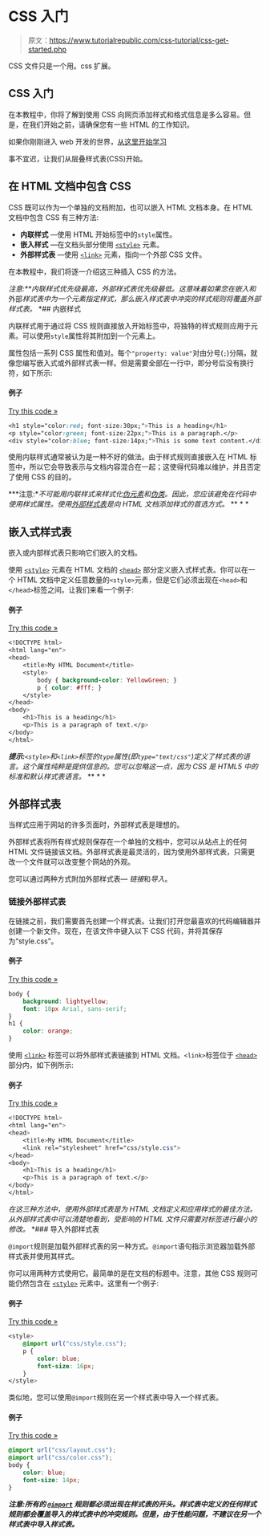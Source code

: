 # CSS 入门

> 原文：<https://www.tutorialrepublic.com/css-tutorial/css-get-started.php>

CSS 文件只是一个用。css 扩展。

## CSS 入门

在本教程中，你将了解到使用 CSS 向网页添加样式和格式信息是多么容易。但是，在我们开始之前，请确保您有一些 HTML 的工作知识。

如果你刚刚进入 web 开发的世界，[从这里开始学习](/html-tutorial/)

事不宜迟，让我们从层叠样式表(CSS)开始。

## 在 HTML 文档中包含 CSS

CSS 既可以作为一个单独的文档附加，也可以嵌入 HTML 文档本身。在 HTML 文档中包含 CSS 有三种方法:

*   **内联样式** —使用 HTML 开始标签中的`style`属性。
*   **嵌入样式** —在文档头部分使用 [`<style>`](../html-reference/html-style-tag.php) 元素。
*   **外部样式表** —使用 [`<link>`](../html-reference/html-link-tag.php) 元素，指向一个外部 CSS 文件。

在本教程中，我们将逐一介绍这三种插入 CSS 的方法。

 ***注意:**内联样式优先级最高，外部样式表优先级最低。这意味着如果您在*嵌入*和*外部*样式表中为一个元素指定样式，那么嵌入样式表中冲突的样式规则将覆盖外部样式表。*  *## 内嵌样式

内联样式用于通过将 CSS 规则直接放入开始标签中，将独特的样式规则应用于元素。可以使用`style`属性将其附加到一个元素上。

属性包括一系列 CSS 属性和值对。每个`"property: value"`对由分号(`;`)分隔，就像您编写嵌入式或外部样式表一样。但是需要全部在一行中，即分号后没有换行符，如下所示:

#### 例子

[Try this code »](../codelab.php?topic=css&file=inline-styles "Try this code using online Editor")

```css
<h1 style="color:red; font-size:30px;">This is a heading</h1>
<p style="color:green; font-size:22px;">This is a paragraph.</p>
<div style="color:blue; font-size:14px;">This is some text content.</div>
```

使用内联样式通常被认为是一种不好的做法。由于样式规则直接嵌入在 HTML 标签中，所以它会导致表示与文档内容混合在一起；这使得代码难以维护，并且否定了使用 CSS 的目的。

 ***注意:**不可能用内联样式来样式化[伪元素](../css-tutorial/css-pseudo-elements.php)和[伪类](../css-tutorial/css-pseudo-classes.php)。因此，您应该避免在代码中使用样式属性。使用[外部样式表](#external-style-sheet)是向 HTML 文档添加样式的首选方式。*  ** * *

## 嵌入式样式表

嵌入或内部样式表只影响它们嵌入的文档。

使用 [`<style>`](../html-reference/html-style-tag.php) 元素在 HTML 文档的 [`<head>`](../html-tutorial/html-head.php) 部分定义嵌入式样式表。你可以在一个 HTML 文档中定义任意数量的`<style>`元素，但是它们必须出现在`<head>`和`</head>`标签之间。让我们来看一个例子:

#### 例子

[Try this code »](../codelab.php?topic=css&file=embedded-style-sheet "Try this code using online Editor")

```css
<!DOCTYPE html>
<html lang="en">
<head>
    <title>My HTML Document</title>
    <style>
        body { background-color: YellowGreen; }
        p { color: #fff; }
    </style>
</head>
<body>
    <h1>This is a heading</h1>
    <p>This is a paragraph of text.</p>
</body>
</html>
```

 ***提示:**`<style>`和`<link>`标签的`type`属性(即`type="text/css"`)定义了样式表的语言。这个属性纯粹是提供信息的。您可以忽略这一点，因为 CSS 是 HTML5 中的标准和默认样式表语言。*  ** * *

## 外部样式表

当样式应用于网站的许多页面时，外部样式表是理想的。

外部样式表将所有样式规则保存在一个单独的文档中，您可以从站点上的任何 HTML 文件链接该文档。外部样式表是最灵活的，因为使用外部样式表，只需更改一个文件就可以改变整个网站的外观。

您可以通过两种方式附加外部样式表— *链接*和*导入*。

### 链接外部样式表

在链接之前，我们需要首先创建一个样式表。让我们打开您最喜欢的代码编辑器并创建一个新文件。现在，在该文件中键入以下 CSS 代码，并将其保存为“style.css”。

#### 例子

[Try this code »](javascript:void(0); "Disabled")

```css
body {
    background: lightyellow;
    font: 18px Arial, sans-serif;
}
h1 {
    color: orange;
}
```

使用 [`<link>`](../html-reference/html-link-tag.php) 标签可以将外部样式表链接到 HTML 文档。`<link>`标签位于 [`<head>`](../html-reference/html-head-tag.php) 部分内，如下例所示:

#### 例子

[Try this code »](../codelab.php?topic=css&file=linking-external-style-sheet "Try this code using online Editor")

```css
<!DOCTYPE html>
<html lang="en">
<head>
    <title>My HTML Document</title>
    <link rel="stylesheet" href="css/style.css">
</head>
<body>
    <h1>This is a heading</h1>
    <p>This is a paragraph of text.</p>
</body>
</html>
```

 *在这三种方法中，使用外部样式表是为 HTML 文档定义和应用样式的最佳方法。从外部样式表中可以清楚地看到，受影响的 HTML 文件只需要对标签进行最小的修改。*  *### 导入外部样式表

`@import`规则是加载外部样式表的另一种方式。`@import`语句指示浏览器加载外部样式表并使用其样式。

你可以用两种方式使用它。最简单的是在文档的标题中。注意，其他 CSS 规则可能仍然包含在 [`<style>`](../html-reference/html-style-tag.php) 元素中。这里有一个例子:

#### 例子

[Try this code »](../codelab.php?topic=css&file=importing-external-style-sheet "Try this code using online Editor")

```css
<style>
    @import url("css/style.css");
    p {
        color: blue;
        font-size: 16px;
    }
</style>
```

类似地，您可以使用`@import`规则在另一个样式表中导入一个样式表。

#### 例子

[Try this code »](../codelab.php?topic=css&file=import-rule "Try this code using online Editor")

```css
@import url("css/layout.css");
@import url("css/color.css");
body {
    color: blue;
    font-size: 14px;
}
```

 ***注意:**所有的 [`@import`](../css-reference/css-import-rule.php) 规则都必须出现在样式表的开头。样式表中定义的任何样式规则都会覆盖导入的样式表中的冲突规则。但是，由于性能问题，不建议在另一个样式表中导入样式表。*****